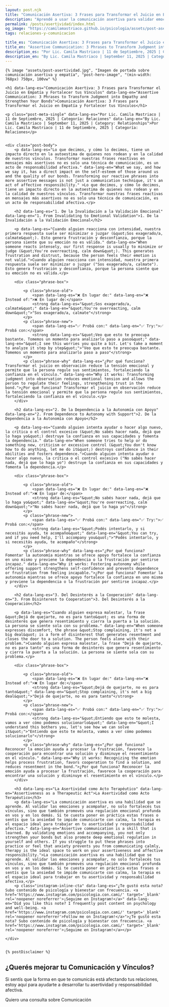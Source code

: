 ```yaml
---
layout: post.njk
title: "Comunicación Asertiva: 3 Frases para Transformar el Juicio en Empatía | Blog Camila Mastriaco"
description: "Aprendé a usar la comunicación asertiva para validar emociones, fomentar la autonomía y fortalecer tus vínculos. Un acto de responsabilidad afectiva."
permalink: /posts/asertividad/index.html
og_image: "https://camilamastriaco.github.io/psicologia/assets/post-asertividad.jpg"
tags: relaciones-y-comunicacion

title_es: "Comunicación Asertiva: 3 Frases para Transformar el Juicio en Empatía y Fortalecer tus Vínculos"
title_en: "Assertive Communication: 3 Phrases to Transform Judgment into Empathy and Strengthen Your Bonds"
description_es: "Por Lic. Camila Mastriaco | 11 de Septiembre, 2025 | Categoría: Relaciones"
description_en: "By Lic. Camila Mastriaco | September 11, 2025 | Category: Relationships"
---
```




    
    {% image "assets/post-asertividad.jpg", "Imagen de portada sobre comunicación asertiva y empatía", "post-hero-image", "(min-width: 768px) 750px, 100vw" %}
    
    <h1 data-lang-es="Comunicación Asertiva: 3 Frases para Transformar el Juicio en Empatía y Fortalecer tus Vínculos" data-lang-en="Assertive Communication: 3 Phrases to Transform Judgment into Empathy and Strengthen Your Bonds">Comunicación Asertiva: 3 Frases para Transformar el Juicio en Empatía y Fortalecer tus Vínculos</h1>
<div id="share-buttons-container"></div>

    <p class="post-meta-single" data-lang-es="Por Lic. Camila Mastriaco | 11 de Septiembre, 2025 | Categoría: Relaciones" data-lang-en="By Lic. Camila Mastriaco | September 11, 2025 | Category: Relationships">Por Lic. Camila Mastriaco | 11 de Septiembre, 2025 | Categoría: Relaciones</p>
    
    
    <div class="post-body">
        <p data-lang-es="Lo que decimos, y cómo lo decimos, tiene un impacto directo en la autoestima de quienes nos rodean y en la calidad de nuestros vínculos. Transformar nuestras frases reactivas en mensajes más asertivos no es solo una técnica de comunicación, es un acto de responsabilidad afectiva." data-lang-en="What we say, and how we say it, has a direct impact on the self-esteem of those around us and the quality of our bonds. Transforming our reactive phrases into more assertive messages is not just a communication technique, it's an act of affective responsibility." >Lo que decimos, y cómo lo decimos, tiene un impacto directo en la autoestima de quienes nos rodean y en la calidad de nuestros vínculos. Transformar nuestras frases reactivas en mensajes más asertivos no es solo una técnica de comunicación, es un acto de responsabilidad afectiva.</p>

        <h2 data-lang-es="1. De la Invalidación a la Validación Emocional" data-lang-en="1. From Invalidating to Emotional Validation">1. De la Invalidación a la Validación Emocional</h2>
        
        <p data-lang-es="Cuando alguien reacciona con intensidad, nuestra primera respuesta suele ser minimizar o juzgar (&quot;Sos exagerado/a, calmate&quot;). Esto genera frustración y desconfianza, porque la persona siente que su emoción no es válida." data-lang-en="When someone reacts intensely, our first response is usually to minimize or judge (&quot;You're overreacting, calm down&quot;). This generates frustration and distrust, because the person feels their emotion is not valid.">Cuando alguien reacciona con intensidad, nuestra primera respuesta suele ser minimizar o juzgar ("Sos exagerado/a, calmate"). Esto genera frustración y desconfianza, porque la persona siente que su emoción no es válida.</p>
        
        <div class="phrase-box">
            
            <p class="phrase-old">
                <span data-lang-es="❌ En lugar de:" data-lang-en="❌ Instead of:">❌ En lugar de:</span> 
                <strong data-lang-es="&quot;Sos exagerado/a, calmate&quot;" data-lang-en="&quot;You're overreacting, calm down&quot;">"Sos exagerado/a, calmate"</strong>
            </p>
            <p class="phrase-new">
                <span data-lang-es="✅ Probá con:" data-lang-en="✅ Try:">✅ Probá con:</span> 
                <strong data-lang-es="&quot;Veo que esto te preocupa bastante. Tomemos un momento para analizarlo paso a paso&quot;" data-lang-en="&quot;I see this worries you quite a bit. Let's take a moment to analyze it step by step&quot;">"Veo que esto te preocupa bastante. Tomemos un momento para analizarlo paso a paso"</strong>
            </p>
            <p class="phrase-why" data-lang-es="¿Por qué funciona? Transformar el juicio en observación reduce la tensión emocional y permite que la persona regule sus sentimientos, fortaleciendo la confianza en el vínculo." data-lang-en="Why it works: Transforming judgment into observation reduces emotional tension and allows the person to regulate their feelings, strengthening trust in the bond.">¿Por qué funciona? Transformar el juicio en observación reduce la tensión emocional y permite que la persona regule sus sentimientos, fortaleciendo la confianza en el vínculo.</p>
        </div>

        <h2 data-lang-es="2. De la Dependencia a la Autonomía con Apoyo" data-lang-en="2. From Dependence to Autonomy with Support">2. De la Dependencia a la Autonomía con Apoyo</h2>
        
        <p data-lang-es="Cuando alguien intenta ayudar o hacer algo nuevo, la crítica o el control excesivo (&quot;No sabés hacer nada, dejá que lo haga yo&quot;) destruye la confianza en sus capacidades y fomenta la dependencia." data-lang-en="When someone tries to help or do something new, criticism or excessive control (&quot;You don't know how to do anything, let me do it&quot;) destroys confidence in their abilities and fosters dependence.">Cuando alguien intenta ayudar o hacer algo nuevo, la crítica o el control excesivo ("No sabés hacer nada, dejá que lo haga yo") destruye la confianza en sus capacidades y fomenta la dependencia.</p>
        
        <div class="phrase-box">
            
            <p class="phrase-old">
                <span data-lang-es="❌ En lugar de:" data-lang-en="❌ Instead of:">❌ En lugar de:</span> 
                <strong data-lang-es="&quot;No sabés hacer nada, dejá que lo haga yo&quot;" data-lang-en="&quot;You're overreacting, calm down&quot;">"No sabés hacer nada, dejá que lo haga yo"</strong>
            </p>
            <p class="phrase-new">
                <span data-lang-es="✅ Probá con:" data-lang-en="✅ Try:">✅ Probá con:</span> 
                <strong data-lang-es="&quot;Podés intentarlo, y si necesitás ayuda, te acompaño&quot;" data-lang-en="&quot;You can try, and if you need help, I'll accompany you&quot;">"Podés intentarlo, y si necesitás ayuda, te acompaño"</strong>
            </p>
            <p class="phrase-why" data-lang-es="¿Por qué funciona? Fomentar la autonomía mientras se ofrece apoyo fortalece la confianza en uno mismo y previene la dependencia o la frustración por sentirse incapaz." data-lang-en="Why it works: Fostering autonomy while offering support strengthens self-confidence and prevents dependence or frustration from feeling incapable.">¿Por qué funciona? Fomentar la autonomía mientras se ofrece apoyo fortalece la confianza en uno mismo y previene la dependencia o la frustración por sentirse incapaz.</p>
        </div>

        <h2 data-lang-es="3. Del Desinterés a la Cooperación" data-lang-en="3. From Disinterest to Cooperation">3. Del Desinterés a la Cooperación</h2>
        
        <p data-lang-es="Cuando alguien expresa malestar, la frase &quot;Dejá de quejarte, no es para tanto&quot; es una forma de desinterés que genera resentimiento y cierra la puerta a la solución. La persona se siente sola con su problema." data-lang-en="When someone expresses discomfort, the phrase &quot;Stop complaining, it's not a big deal&quot; is a form of disinterest that generates resentment and closes the door to a solution. The person feels alone with their problem.">Cuando alguien expresa malestar, la frase "Dejá de quejarte, no es para tanto" es una forma de desinterés que genera resentimiento y cierra la puerta a la solución. La persona se siente sola con su problema.</p>
        
        <div class="phrase-box">
            
            <p class="phrase-old">
                <span data-lang-es="❌ En lugar de:" data-lang-en="❌ Instead of:">❌ En lugar de:</span> 
                <strong data-lang-es="&quot;Dejá de quejarte, no es para tanto&quot;" data-lang-en="&quot;Stop complaining, it's not a big deal&quot;">"Dejá de quejarte, no es para tanto"</strong>
            </p>
            <p class="phrase-new">
                <span data-lang-es="✅ Probá con:" data-lang-en="✅ Try:">✅ Probá con:</span> 
                <strong data-lang-es="&quot;Entiendo que esto te molesta, vamos a ver cómo podemos solucionarlo&quot;" data-lang-en="&quot;I understand this bothers you, let's see how we can solve it&quot;">"Entiendo que esto te molesta, vamos a ver cómo podemos solucionarlo"</strong>
            </p>
            <p class="phrase-why" data-lang-es="¿Por qué funciona? Reconocer la emoción ayuda a procesar la frustración, favorece la cooperación para encontrar una solución y disminuye el resentimiento en el vínculo." data-lang-en="Why it works: Recognizing the emotion helps process frustration, favors cooperation to find a solution, and reduces resentment in the bond.">¿Por qué funciona? Reconocer la emoción ayuda a procesar la frustración, favorece la cooperación para encontrar una solución y disminuye el resentimiento en el vínculo.</p>
        </div>

        <h3 data-lang-es="La Asertividad como Acto Terapéutico" data-lang-en="Assertiveness as a Therapeutic Act">La Asertividad como Acto Terapéutico</h3>
        <p data-lang-es="La comunicación asertiva es una habilidad que se aprende. Al validar las emociones y acompañar, no solo fortalecés tus vínculos, sino que también promovés una regulación emocional profunda en vos y en los demás. Si te cuesta poner en práctica estas frases o sentís que la ansiedad te impide comunicarte con calma, la terapia es el espacio ideal para trabajar en tu asertividad y responsabilidad afectiva." data-lang-en="Assertive communication is a skill that is learned. By validating emotions and accompanying, you not only strengthen your bonds but also promote deep emotional regulation in yourself and others. If you struggle to put these phrases into practice or feel that anxiety prevents you from communicating calmly, therapy is the ideal space to work on your assertiveness and affective responsibility.">La comunicación asertiva es una habilidad que se aprende. Al validar las emociones y acompañar, no solo fortalecés tus vínculos, sino que también promovés una regulación emocional profunda en vos y en los demás. Si te cuesta poner en práctica estas frases o sentís que la ansiedad te impide comunicarte con calma, la terapia es el espacio ideal para trabajar en tu asertividad y responsabilidad afectiva.</p>
        <p class="instagram-inline-cta" data-lang-es="¿Te gustó esta nota? Subo contenido de psicología y bienestar con frecuencia. <a href='https://www.instagram.com/psicologia.con.cami/' target='_blank' rel='noopener noreferrer'>¡Seguime en Instagram!</a>" data-lang-en="Did you like this note? I frequently post content on psychology and well-being. <a href='https://www.instagram.com/psicologia.con.cami/' target='_blank' rel='noopener noreferrer'>Follow me on Instagram!</a>">¿Te gustó esta nota? Subo contenido de psicología y bienestar con frecuencia. <a href='https://www.instagram.com/psicologia.con.cami/' target='_blank' rel='noopener noreferrer'>¡Seguime en Instagram!</a></p>

    </div>
    
    
    {% postDisclaimer %}

<section id="cta-post" class="no-padding-bottom" class="animate-on-scroll">
        <h2 data-lang-es="¿Querés mejorar tu Comunicación y Vínculos?" data-lang-en="Do You Want to Improve Your Communication and Bonds?">¿Querés mejorar tu Comunicación y Vínculos?</h2>
        <p data-lang-es="Si sentís que la forma en que te comunicás está afectando tus relaciones, estoy aquí para ayudarte a desarrollar tu asertividad y responsabilidad afectiva." data-lang-en="If you feel that the way you communicate is affecting your relationships, I'm here to help you develop your assertiveness and affective responsibility.">Si sentís que la forma en que te comunicás está afectando tus relaciones, estoy aquí para ayudarte a desarrollar tu asertividad y responsabilidad afectiva.</p>
        <a 
            class="btn whatsapp-trigger" 
            data-location="post_asertividad_cta" 
            target="_blank" 
            rel="noopener noreferrer" 
            data-lang-es="Quiero una consulta sobre Comunicación" 
            data-lang-en="I want a consultation about Communication" 
            data-whatsapp-es="Hola Camila, leí tu nota sobre Comunicación Asertiva y quisiera consultarte sobre las sesiones." 
            data-whatsapp-en="Hi Camila, I read your note about Assertive Communication and would like to ask about the sessions." 
        >Quiero una consulta sobre Comunicación</a>
    </section>
